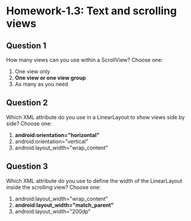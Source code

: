# Homework-1.3: Text and scrolling views

## Question 1

How many views can you use within a ScrollView? Choose one:

1. One view only
2. **One view or one view group**
3. As many as you need

## Question 2

Which XML attribute do you use in a LinearLayout to show views side by side? Choose one:

1. **android:orientation="horizontal"**
2. android:orientation="vertical"
3. android:layout_width="wrap_content"

## Question 3

Which XML attribute do you use to define the width of the LinearLayout inside the scrolling view? Choose one:

1. android:layout_width="wrap_content"
2. **android:layout_width="match_parent"**
3. android:layout_width="200dp"
